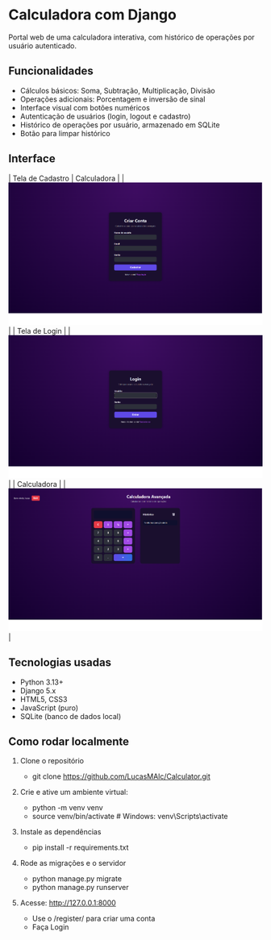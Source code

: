 # Calculadora com Django

Portal web de uma calculadora interativa, com histórico de operações por usuário autenticado.

## Funcionalidades

- Cálculos básicos: Soma, Subtração, Multiplicação, Divisão
- Operações adicionais: Porcentagem e inversão de sinal
- Interface visual com botões numéricos
- Autenticação de usuários (login, logout e cadastro)
- Histórico de operações por usuário, armazenado em SQLite
- Botão para limpar histórico

## Interface

| Tela de Cadastro | Calculadora | 
| ![Cadastro](interfaces/cadastro.png)| 
| Tela de Login |
| ![Login](interfaces/login.png) |
| Calculadora |
| ![Calculadora](interfaces/calculadora.png) |

## Tecnologias usadas

- Python 3.13+
- Django 5.x
- HTML5, CSS3
- JavaScript (puro)
- SQLite (banco de dados local)

## Como rodar localmente

1. Clone o repositório
    - git clone https://github.com/LucasMAlc/Calculator.git

2. Crie e ative um ambiente virtual:
    - python -m venv venv
    - source venv/bin/activate  # Windows: venv\Scripts\activate
 
3. Instale as dependências 
    - pip install -r requirements.txt

4. Rode as migrações e o servidor
    - python manage.py migrate
    - python manage.py runserver

5. Acesse: http://127.0.0.1:8000
    * Use o /register/ para criar uma conta
    * Faça Login

